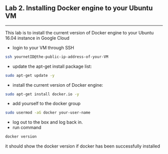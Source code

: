 ## Lab 2. Installing Docker engine to your Ubuntu VM
___
This lab is to install the current version of Docker engine to your Ubuntu 16.04 instance in Google Cloud

* login to your VM through SSH
```bash
ssh yournetID@the-public-ip-address-of-your-VM
```
* update the apt-get install package list: 
```bash
sudo apt-get update -y
```
* install the current version of Docker engine: 
```bash
sudo apt-get install docker.io -y
```
* add yourself to the docker group 
```bash
sudo usermod -aG docker your-user-name
```
* log out to the box and log back in.
* run command 
```bash 
docker version
```
it should show the docker version if docker has been successfully installed
